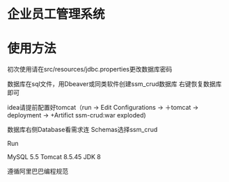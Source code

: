 # 企业员工管理系统

# 使用方法
 初次使用请在src/resources/jdbc.properties更改数据库密码
 
 数据库在sql文件，用Dbeaver或同类软件创建ssm_crud数据库 右键恢复数据库即可
 
 idea请提前配置好tomcat（run → Edit Configurations → ＋tomcat → deployment → +Artifict ssm-crud:war exploded)
 
 数据库右侧Database看需求连 Schemas选择ssm_crud
 
 Run
 
 MySQL 5.5
 Tomcat 8.5.45
 JDK 8
 
 遵循阿里巴巴编程规范
 
 



